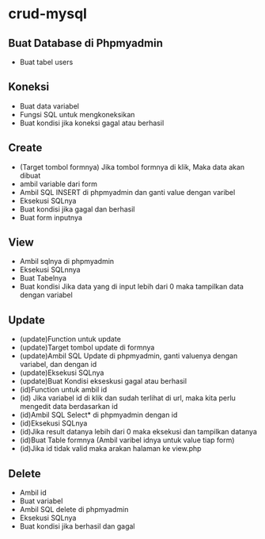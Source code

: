 # crud-mysql

## Buat Database di Phpmyadmin

- Buat tabel users

## Koneksi

- Buat data variabel
- Fungsi SQL untuk mengkoneksikan
- Buat kondisi jika koneksi gagal atau berhasil

## Create

- (Target tombol formnya) Jika tombol formnya di klik, Maka data akan dibuat
- ambil variable dari form
- Ambil SQL INSERT di phpmyadmin dan ganti value dengan varibel
- Eksekusi SQLnya
- Buat kondisi jika gagal dan berhasil
- Buat form inputnya

## View

- Ambil sqlnya di phpmyadmin
- Eksekusi SQLnnya
- Buat Tabelnya
- Buat kondisi Jika data yang di input lebih dari 0 maka tampilkan data dengan variabel

## Update

- (update)Function untuk update
- (update)Target tombol update di formnya
- (update)Ambil SQL Update di phpmyadmin, ganti valuenya dengan variabel, dan dengan id
- (update)Eksekusi SQLnya
- (update)Buat Kondisi ekseskusi gagal atau berhasil
- (id)Function untuk ambil id
- (id) Jika variabel id di klik dan sudah terlihat di url, maka kita perlu mengedit data berdasarkan id
- (id)Ambil SQL Select\* di phpmyadmin dengan id
- (id)Eksekusi SQLnya
- (id)Jika result datanya lebih dari 0 maka eksekusi dan tampilkan datanya
- (id)Buat Table formnya (Ambil varibel idnya untuk value tiap form)
- (id)Jika id tidak valid maka arakan halaman ke view.php

## Delete

- Ambil id
- Buat variabel
- Ambil SQL delete di phpmyadmin
- Eksekusi SQLnya
- Buat kondisi jika berhasil dan gagal

